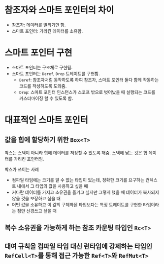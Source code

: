 # 참조자와 스마트 포인터의 차이
- 참조자: 데이터를 빌리기만 함.
- 스마트 포인터: 가리킨 데이터를 소유함.


# 스마트 포인터 구현
- 스마트 포인터는 구조체로 구현됨.
- 스마트 포인터는 `Deref`, `Drop` 트레이트를 구현함.
  -  `Deref`: 참조자처럼 동작하도록 하여 참조자, 스마트 포인터 둘다 함께 작동하는 코드를 작성하도록 도와줌.
  -  `Drop`:  스마트 포인터 인스턴스가 스코프 밖으로 벗어났을 때 실행되는 코드를 커스터마이징 할 수 있도록 함.


# 대표적인 스마트 포인터

## 값을 힙에 할당하기 위한 `Box<T>`

박스는 스택이 아니라 힙에 데이터를 저장할 수 있도록 해줌. 스택에 남는 것은 힙 데이터를 가리킨 포인터임.

박스가 쓰이는 사례
- 컴파일 타임에는 크기를 알 수 없는 타입이 있는데, 정확한 크기를 요구하는 컨텍스트 내에서 그 타입의 값을 사용하고 싶을 때
- 커다란 데이터를 가지고 소유권을 옮기고 싶지만 그렇게 했을 때 데이터가 복사되지 않을 것을 보장하고 싶을 때
- 어떤 값을 소유하고 이 값의 구체화된 타입보다는 특정 트레이트를 구현한 타입이라는 점만 신경쓰고 싶을 때

## 복수 소유권을 가능하게 하는 참조 카운팅 타입인 `Rc<T>`

## 대여 규칙을 컴파일 타임 대신 런타임에 강제하는 타입인 `RefCell<T>`를 통해 접근 가능한 `Ref<T>`와 `RefMut<T>`